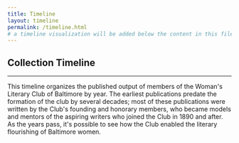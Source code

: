 ```yaml
---
title: Timeline
layout: timeline
permalink: /timeline.html
# a timeline visualization will be added below the content in this file
---
```


## Collection Timeline
***
This timeline organizes the published output of members of the Woman's Literary Club of Baltimore by year. The earliest publications predate the formation of the club by several decades; most of these publications were written by the Club's founding and honorary members, who became models and mentors of the aspiring writers who joined the Club in 1890 and after. As the years pass, it's possible to see how the Club enabled the literary flourishing of Baltimore women.
